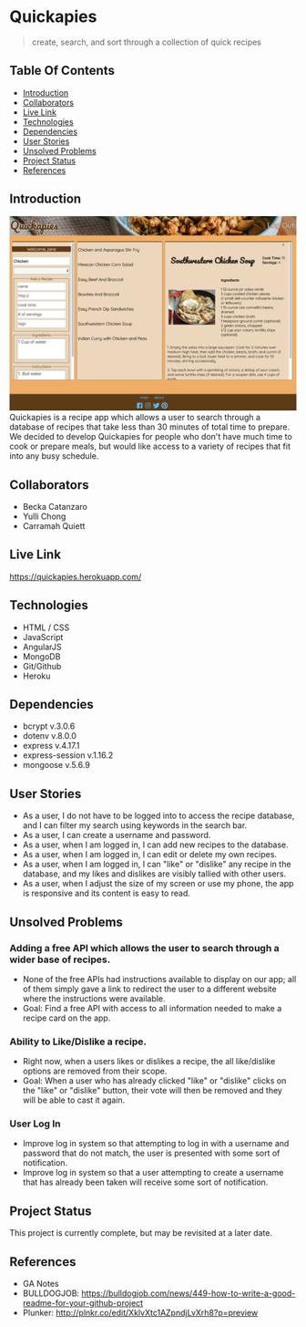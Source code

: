 # Quickapies
> create, search, and sort through a collection of quick recipes

## Table Of Contents
* [Introduction](#introduction)
* [Collaborators](#collaborators)
* [Live Link](#live-link)
* [Technologies](#technologies)
* [Dependencies](#dependencies)
* [User Stories](#user-stories)
* [Unsolved Problems](#unsolved-problems)
* [Project Status](#project-status)
* [References](#references)

## Introduction
![Example quickapies_app](./public/images/readme/loggedin_search.png)
Quickapies is a recipe app which allows a user to search through a database of recipes that take less than 30 minutes of total time to prepare. We decided to develop Quickapies for people who don't have much time to cook or prepare meals, but would like access to a variety of recipes that fit into any busy schedule.

## Collaborators
* Becka Catanzaro
* Yulli Chong
* Carramah Quiett

## Live Link
https://quickapies.herokuapp.com/

## Technologies
* HTML / CSS
* JavaScript
* AngularJS
* MongoDB
* Git/Github
* Heroku

## Dependencies
* bcrypt v.3.0.6
* dotenv v.8.0.0
* express v.4.17.1
* express-session v.1.16.2
* mongoose v.5.6.9

## User Stories
* As a user, I do not have to be logged into to access the recipe database, and I can filter my search using keywords in the search bar.
* As a user, I can create a username and password.
* As a user, when I am logged in, I can add new recipes to the database.
* As a user, when I am logged in, I can edit or delete my own recipes.
* As a user, when I am logged in, I can "like" or "dislike" any recipe in the database, and my likes and dislikes are visibly tallied with other users.
* As a user, when I adjust the size of my screen or use my phone, the app is responsive and its content is easy to read.

## Unsolved Problems

### Adding a free API which allows the user to search through a wider base of recipes.
* None of the free APIs had instructions available to display on our app; all of them simply gave a link to redirect the user to a different website where the instructions were available.
* Goal: Find a free API with access to all information needed to make a recipe card on the app.

### Ability to Like/Dislike a recipe.
* Right now, when a users likes or dislikes a recipe, the all like/dislike options are removed from their scope.
* Goal: When a user who has already clicked "like" or "dislike" clicks on the "like" or "dislike" button, their vote will then be removed and they will be able to cast it again.

### User Log In
* Improve log in system so that attempting to log in with a username and password that do not match, the user is presented with some sort of notification.
* Improve log in system so that a user attempting to create a username that has already been taken will receive some sort of notification.

## Project Status
This project is currently complete, but may be revisited at a later date.

## References
* GA Notes
* BULLDOGJOB: https://bulldogjob.com/news/449-how-to-write-a-good-readme-for-your-github-project
* Plunker: http://plnkr.co/edit/XklvXtc1AZpndjLvXrh8?p=preview
